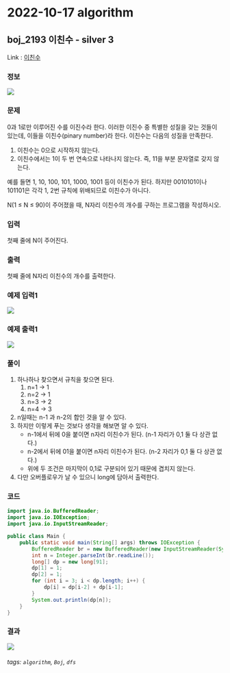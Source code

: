 # 2022-10-17 algorithm

## boj_2193 이친수 - silver 3

Link : [이친수](https://www.acmicpc.net/problem/2193)

### 정보

![](https://i.imgur.com/PaqVDzp.png)


### 문제
0과 1로만 이루어진 수를 이진수라 한다. 이러한 이진수 중 특별한 성질을 갖는 것들이 있는데, 이들을 이친수(pinary number)라 한다. 이친수는 다음의 성질을 만족한다.

1. 이친수는 0으로 시작하지 않는다.
2. 이친수에서는 1이 두 번 연속으로 나타나지 않는다. 즉, 11을 부분 문자열로 갖지 않는다.

예를 들면 1, 10, 100, 101, 1000, 1001 등이 이친수가 된다. 하지만 0010101이나 101101은 각각 1, 2번 규칙에 위배되므로 이친수가 아니다.

N(1 ≤ N ≤ 90)이 주어졌을 때, N자리 이친수의 개수를 구하는 프로그램을 작성하시오.

### 입력
첫째 줄에 N이 주어진다.

### 출력
첫째 줄에 N자리 이친수의 개수를 출력한다.

### 예제 입력1
![](https://i.imgur.com/HnOt6Pv.png)

### 예제 출력1
![](https://i.imgur.com/jPxLLYm.png)

### 풀이
1. 하나하나 찾으면서 규칙을 찾으면 된다.
    1. n=1 → 1
    2. n=2 → 1
    3. n=3 → 2
    4. n=4 → 3
2. n일때는 n-1 과 n-2의 합인 것을 알 수 있다.
3. 하지만 이렇게 푸는 것보다 생각을 해보면 알 수 있다. 
    * n-1에서 뒤에 0을 붙이면 n자리 이친수가 된다. (n-1 자리가 0,1 둘 다 상관 없다.)
    * n-2에서 뒤에 01을 붙이면 n자리 이친수가 된다. (n-2 자리가 0,1 둘 다 상관 없다.)
    * 위에 두 조건은 마지막이 0,1로 구분되어 있기 때문에 겹치지 않는다.
4. 다만 오버플로우가 날 수 있으니 long에 담아서 출력한다.

### 코드
```java
import java.io.BufferedReader;
import java.io.IOException;
import java.io.InputStreamReader;

public class Main {
    public static void main(String[] args) throws IOException {
        BufferedReader br = new BufferedReader(new InputStreamReader(System.in));
        int n = Integer.parseInt(br.readLine());
        long[] dp = new long[91];
        dp[1] = 1;
        dp[2] = 1;
        for (int i = 3; i < dp.length; i++) {
            dp[i] = dp[i-2] + dp[i-1];
        }
        System.out.println(dp[n]);
    }
}
```

### 결과
![](https://i.imgur.com/eiCI0Uq.png)

###### tags: `algorithm`, `Boj`, `dfs`
